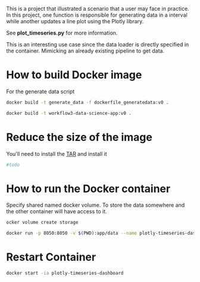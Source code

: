 This is a project that illustrated a scenario that a user may face in practice. In this project, one function is responsible for generating data in a interval while another updates a line plot using the Plotly library.

See **plot_timeseries.py** for more information.  

This is an interesting use case since the data loader is directly specified in the container. Mimicking an already existing pipeline to get data.  

# How to build Docker image

For the generate data script


```bash
docker build -t generate_data -f dockerfile_generatedata:v0 .
```

```bash
docker build -t workflow3-data-science-app:v0 .
```

# Reduce the size of the image
You'll need to install the [TAR](https://dockersl.im/) and install it  

```bash
#todo
```


# How to run the Docker container

Specify shared named docker volume. To store the data somewhere and the other container will have access to it.  

```bash
ocker volume create storage
```

```bash
docker run -p 8050:8050 -v $(PWD):app/data --name plotly-timeseries-dashboard
```


# Restart Container

```bash
docker start -ia plotly-timeseries-dashboard
```
